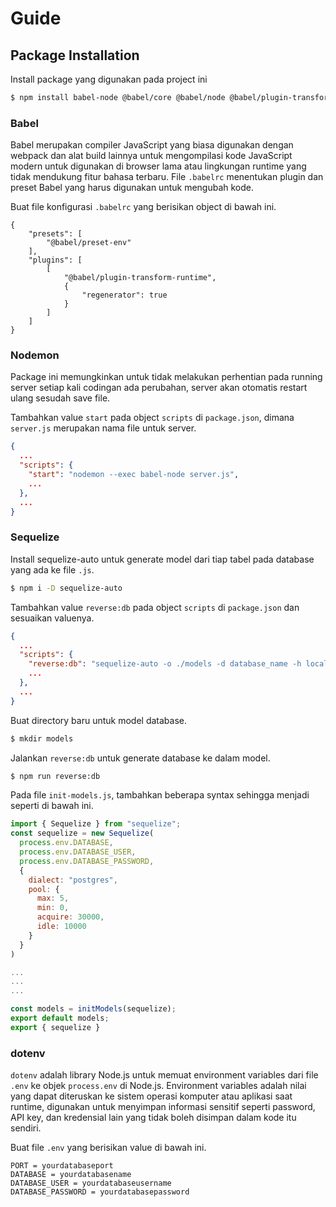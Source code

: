 # Guide

## Package Installation
Install package yang digunakan pada project ini
```bash
$ npm install babel-node @babel/core @babel/node @babel/plugin-transform-runtime @babel/preset-env @babel/runtime dotenv express nodemon pg bcrypt jsonwebtoken
```

### Babel
Babel merupakan compiler JavaScript yang biasa digunakan dengan webpack dan alat build lainnya untuk mengompilasi kode JavaScript modern untuk digunakan di browser lama atau lingkungan runtime yang tidak mendukung fitur bahasa terbaru.
File `.babelrc` menentukan plugin dan preset Babel yang harus digunakan untuk mengubah kode.

Buat file konfigurasi `.babelrc` yang berisikan object di bawah ini.
```
{
    "presets": [
        "@babel/preset-env"
    ],
    "plugins": [
        [
            "@babel/plugin-transform-runtime",
            {
                "regenerator": true
            }
        ]
    ]
}
```

### Nodemon
Package ini memungkinkan untuk tidak melakukan perhentian pada running server setiap kali codingan ada perubahan, server akan otomatis restart ulang sesudah save file.

Tambahkan value `start` pada object `scripts` di `package.json`, dimana `server.js` merupakan nama file untuk server.
```json
{
  ...
  "scripts": {
    "start": "nodemon --exec babel-node server.js",
    ...
  },
  ...
}
``` 

### Sequelize
Install sequelize-auto untuk generate model dari tiap tabel pada database yang ada ke file `.js`.
```bash
$ npm i -D sequelize-auto
```
Tambahkan value `reverse:db` pada object `scripts` di `package.json` dan sesuaikan valuenya.
```json
{
  ...
  "scripts": {
    "reverse:db": "sequelize-auto -o ./models -d database_name -h localhost -u user_name -p database_port -x database_password -e postgres",
    ...
  },
  ...
}
```
Buat directory baru untuk model database.
```bash
$ mkdir models
```
Jalankan `reverse:db` untuk generate database ke dalam model.
```bash
$ npm run reverse:db
```
Pada file `init-models.js`, tambahkan beberapa syntax sehingga menjadi seperti di bawah ini.
```javascript
import { Sequelize } from "sequelize";
const sequelize = new Sequelize(
  process.env.DATABASE,
  process.env.DATABASE_USER,
  process.env.DATABASE_PASSWORD,
  {
    dialect: "postgres",
    pool: {
      max: 5,
      min: 0,
      acquire: 30000,
      idle: 10000
    }
  }
)

...
...
...

const models = initModels(sequelize);
export default models;
export { sequelize }
```

### dotenv
`dotenv` adalah library Node.js untuk memuat environment variables dari file `.env` ke objek `process.env` di Node.js.
Environment variables adalah nilai yang dapat diteruskan ke sistem operasi komputer atau aplikasi saat runtime, digunakan untuk menyimpan informasi sensitif seperti password, API key, dan kredensial lain yang tidak boleh disimpan dalam kode itu sendiri.

Buat file `.env` yang berisikan value di bawah ini.
```
PORT = yourdatabaseport
DATABASE = yourdatabasename
DATABASE_USER = yourdatabaseusername
DATABASE_PASSWORD = yourdatabasepassword
```
